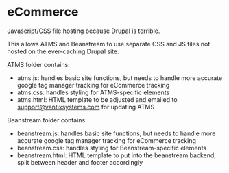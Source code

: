 # eCommerce
Javascript/CSS file hosting because Drupal is terrible.

This allows ATMS and Beanstream to use separate CSS and JS files not hosted on the ever-caching Drupal site.

ATMS folder contains:
- atms.js: handles basic site functions, but needs to handle more accurate google tag manager tracking for eCommerce tracking
- atms.css: handles styling for ATMS-specific elements
- atms.html: HTML template to be adjusted and emailed to support@vantixsystems.com for updating ATMS

Beanstream folder contains:
- beanstream.js: handles basic site functions, but needs to handle more accurate google tag manager tracking for eCommerce tracking
- beanstream.css: handles styling for Beanstream-specific elements
- beanstream.html: HTML template to put into the beanstream backend, split between header and footer accordingly